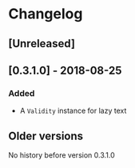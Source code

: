 # Changelog

## [Unreleased]

## [0.3.1.0] - 2018-08-25

### Added

* A `Validity` instance for lazy text

## Older versions

No history before version 0.3.1.0

